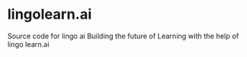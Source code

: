 # lingolearn.ai
Source code for lingo ai
Building the future of Learning with the help of lingo learn.ai
